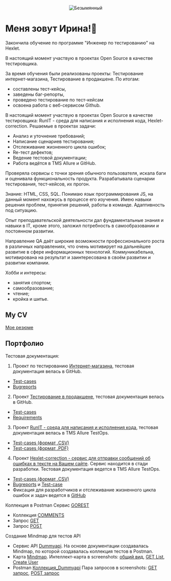 
<div align="center">

  ![Безымянный](https://github.com/kairina2020/Kairina2020/assets/110185387/965f4b28-9cfc-49ef-b9c4-f459b896f986)

</div>
<h1> Меня зовут Ирина!👋 </h1>

Закончила обучение по программе "Инженер по тестированию" на Hexlet. 

В настоящий момент участвую в проектах Open Source в качестве тестировщика. 

За время обучения были реализованы проекты: Тестирование интернет-магазина, Тестирование в продакшене. 
По итогам:
- составлены тест-кейсы, 
- заведены баг-репорты,
- проведено тестирование по тест-кейсам
- освоена работа с веб-сервисом Github.
  
В настоящий момент участвую в проектах Open Source в качестве тестировщика: RunIT - среда для написания и исполнения кода, Hexlet-correction. 
Решаемые в проектах задачи:
- Анализ и уточнение требований;
- Написание сценариев тестирования;
- Отслеживание жизненного цикла ошибок;
- Re-тест дефектов;
- Ведение тестовой документации;
- Работа ведётся в  TMS Allure и GitHub.
  
Проверяла сервисы с точки зрения обычного пользователя, искала баги и оценивала функциональность продукта. Разрабатывала сценарии тестирования, тест-кейсов, их прогон. 

Знание: HTML, CSS, SQL. Понимаю язык программирования JS, на данный момент нахожусь в процессе его изучения. 
Имею навыки решения проблем, принятия решений, работы в команде. Адаптивность под ситуацию. 

Опыт преподавательской деятельности дал фундаментальные знания и навыки в IT, кроме этого, заложил потребность в самообразовании и постоянном развитии. 

Направление QA даёт широкие возможности профессионального роста в различных направлениях, что очень мотивирует на дальнейшее развитие в сфере информационных технологий.
Коммуникабельна, мотивирована на результат и заинтересована в своём развитии и развитии компании.

Хобби и интересы:
- занятия спортом;
- самообразование;
- чтение;
- кройка и шитье.

## My CV 

[Мое резюме](https://cv.hexlet.io/ru/account/resumes)

## Портфолио 
Тестовая документация:

1. Проект по тестированию [Интернет-магазина](https://hexlet-products-store.vercel.app/), тестовая документация велась в GitHub.
  -  [Test-cases](https://github.com/kairina2020/qa-engineer-project-84/blob/main/test-cases.yml)
  -  [Bugreports](https://github.com/kairina2020/qa-engineer-project-84/blob/main/bugreports.yml)
 
2. Проект [Тестирование в продакшене](https://codebattle.hexlet.io/), тестовая документация велась в GitHub.
  -  [Test-cases](https://github.com/kairina2020/qa-engineer-project-85/blob/main/test-cases.yml)
  -  [Requirements](https://github.com/kairina2020/qa-engineer-project-85/blob/main/requirements.yml)
 
 3. Проект [RunIT - среда для написания и исполнения кода](https://runit.hexlet.ru/), тестовая документация велась в TMS Allure TestOps.
  -  [Test-cases (формат .CSV)](report.csv)
  -  [Test-cases (формат .PDF)](Test_cases_RunIT.pdf)

 4. Проект [Hexlet-correction - cервис для отправки сообщений об ошибках в тексте на Вашем сайте](https://hexlet-correction.herokuapp.com). Сервис находится в стади разработки. Тестовая документация ведется в TMS Allure TestOps.
  -  [Test-cases (формат .CSV)](report_HC.csv)
  -  [Bugreports](https://github.com/kairina2020/Kairina2020/blob/main/Bagreport.png) и [Test-case](https://github.com/kairina2020/Kairina2020/blob/main/Test_case.png)
  -  Фиксация для разработчиков и отслеживание жизненного цикла ошибок и задач ведется в [GitHub](https://github.com/issues?q=is%3Aissue+is%3Aopen+author%3Akairina2020)

Коллекция в Postman Сервис [GOREST](https://gorest.co.in/)
- Коллекция [COMMENTS](https://github.com/kairina2020/Kairina2020/blob/main/Gorest_COMMENTS.postman_collection.json)
- Запрос [GET](https://github.com/kairina2020/Kairina2020/blob/main/GET_Gorest.jpg)
- Запрос [POST](https://github.com/kairina2020/Kairina2020/blob/main/POST_gorest.jpg) 

Создание Mindmap для тестов API
  - Сервис API  [Dummyapi](https://dummyapi.io/). На основе документации создавалась Mindmap, по которой создавалась коллекция тестов в Postman.
  - Карта [Mindmap](https://github.com/kairina2020/Kairina2020/blob/main/DummyAPI.xmind). Интеллект-карта в screenshots: [общий вид](Karta_1.jpg), [GET List](Karta_2.jpg), [Create User](Karta_3.jpg)
  - Postman [Коллекция_Dummyapi](Dummyapi.postman_collection) Пара запросов в screenshots: [GET запрос](Dummy_Get.jpg), [POST запрос](Dummy_POST.jpg)



